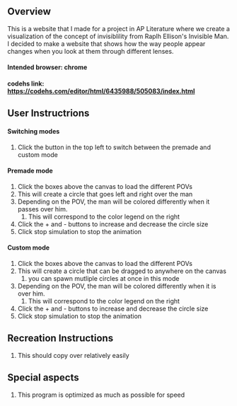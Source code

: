 ## Overview
This is a website that I made for a project in AP Literature where we create a visualization of the concept of invisiblility from Raplh Ellison's Invisible Man. I decided to make a website that shows how the way people appear changes when you look at them through different lenses.

#### Intended browser: chrome
#### codehs link: https://codehs.com/editor/html/6435988/505083/index.html

## User Instructrions
#### Switching modes
1. Click the button in the top left to switch between the premade and custom mode

#### Premade mode
1. Click the boxes above the canvas to load the different POVs
2. This will create a circle that goes left and right over the man
3. Depending on the POV, the man will be colored differently when it passes over him.
    1. This will correspond to the color legend on the right
4. Click the + and - buttons to increase and decrease the circle size
5. Click stop simulation to stop the animation

#### Custom mode
1. Click the boxes above the canvas to load the different POVs
2. This will create a circle that can be dragged to anywhere on the canvas
    1. you can spawn mutliple circles at once in this mode
3. Depending on the POV, the man will be colored differently when it is over him.
    1. This will correspond to the color legend on the right
4. Click the + and - buttons to increase and decrease the circle size
5. Click stop simulation to stop the animation

## Recreation Instructions
1. This should copy over relatively easily
## Special aspects
1. This program is optimized as much as possible for speed
